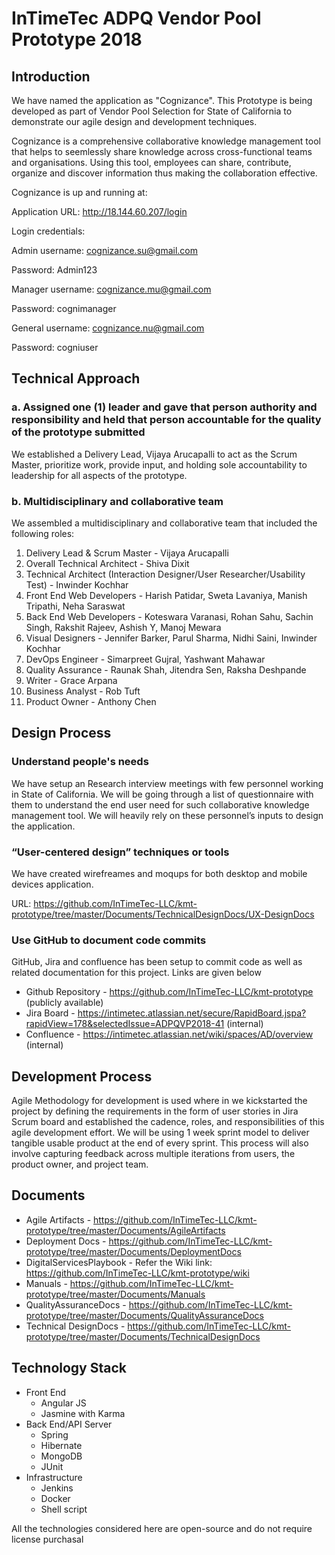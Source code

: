 # InTimeTec ADPQ Vendor Pool Prototype 2018

## Introduction
We have named the application as "Cognizance". This Prototype is being developed as part of Vendor Pool Selection for State of California to demonstrate our agile design and development techniques. 

Cognizance is a comprehensive collaborative knowledge management tool that helps to seemlessly share knowledge across cross-functional teams and organisations. Using this tool, employees can share, contribute, organize and discover information thus making the collaboration effective.

Cognizance is up and running at: 

Application URL: http://18.144.60.207/login

Login credentials:

Admin username: cognizance.su@gmail.com

Password: Admin123


Manager username: cognizance.mu@gmail.com

Password: cognimanager


General username: cognizance.nu@gmail.com

Password: cogniuser

## Technical Approach

### a. Assigned one (1) leader and gave that person authority and responsibility and held that person accountable for the quality of the prototype submitted

We established a Delivery Lead, Vijaya Arucapalli to act as the Scrum Master, prioritize work, provide input, and holding sole accountability to leadership for all aspects of the prototype.

### b. Multidisciplinary and collaborative team

We assembled a multidisciplinary and collaborative team that included the following roles:
1. Delivery Lead & Scrum Master - Vijaya Arucapalli
2. Overall Technical Architect - Shiva Dixit
3. Technical Architect (Interaction Designer/User Researcher/Usability Test) - Inwinder Kochhar
4. Front End Web Developers - Harish Patidar, Sweta Lavaniya, Manish Tripathi, Neha Saraswat
5. Back End Web Developers - Koteswara Varanasi, Rohan Sahu, Sachin Singh, Rakshit Rajeev, Ashish Y, Manoj Mewara
6. Visual Designers - Jennifer Barker, Parul Sharma, Nidhi Saini, Inwinder Kochhar
7. DevOps Engineer - Simarpreet Gujral, Yashwant Mahawar
8. Quality Assurance - Raunak Shah, Jitendra Sen, Raksha Deshpande
9. Writer - Grace Arpana
10. Business Analyst - Rob Tuft
11. Product Owner - Anthony Chen

## Design Process

### Understand people's needs
We have setup an Research interview meetings with few personnel working in State of California. We will be going through a list of questionnaire with them to understand the end user need for such collaborative knowledge management tool. We will heavily rely on these personnel’s inputs to design the application.

### “User-centered design” techniques or tools
We have created wirefreames and moqups for both desktop and mobile devices application.

URL: https://github.com/InTimeTec-LLC/kmt-prototype/tree/master/Documents/TechnicalDesignDocs/UX-DesignDocs
  
### Use GitHub to document code commits
GitHub, Jira and confluence has been setup to commit code as well as related documentation for this project. Links are given below

* Github Repository - https://github.com/InTimeTec-LLC/kmt-prototype (publicly available)
* Jira Board - https://intimetec.atlassian.net/secure/RapidBoard.jspa?rapidView=178&selectedIssue=ADPQVP2018-41 (internal)
* Confluence - https://intimetec.atlassian.net/wiki/spaces/AD/overview (internal)


## Development Process
Agile Methodology for development is used where in we kickstarted the project by defining the requirements in the form of user stories in Jira Scrum board and established the cadence, roles, and responsibilities of this agile development effort. We will be using 1 week sprint model to deliver tangible usable product at the end of every sprint. This process will also involve capturing feedback across multiple iterations from users, the product owner, and project team.

## Documents
* Agile Artifacts - https://github.com/InTimeTec-LLC/kmt-prototype/tree/master/Documents/AgileArtifacts
* Deployment Docs - https://github.com/InTimeTec-LLC/kmt-prototype/tree/master/Documents/DeploymentDocs
* DigitalServicesPlaybook - Refer the Wiki link: https://github.com/InTimeTec-LLC/kmt-prototype/wiki
* Manuals - https://github.com/InTimeTec-LLC/kmt-prototype/tree/master/Documents/Manuals
* QualityAssuranceDocs - https://github.com/InTimeTec-LLC/kmt-prototype/tree/master/Documents/QualityAssuranceDocs
* Technical DesignDocs - https://github.com/InTimeTec-LLC/kmt-prototype/tree/master/Documents/TechnicalDesignDocs

## Technology Stack

* Front End
    * Angular JS
    * Jasmine with Karma
* Back End/API Server
    * Spring
    * Hibernate
    * MongoDB
    * JUnit
* Infrastructure
    * Jenkins
    * Docker
    * Shell script
    
 All the technologies considered here are open-source and do not require license purchasal
